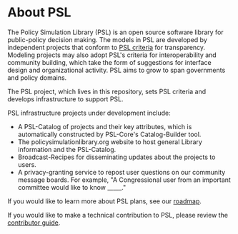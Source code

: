 # About PSL

The Policy Simulation Library (PSL) is an open source software library for public-policy decision making. The models in PSL are developed by independent projects that conform to [PSL criteria](criteria.html) for transparency. Modeling projects may also adopt PSL's criteria for interoperability and community building, which take the form of suggestions for interface design and organizational activity. PSL aims to grow to span governments and policy domains.

The PSL project, which lives in this repository, sets PSL criteria and develops infrastructure to support PSL.

PSL infrastructure projects under development include:

- A PSL-Catalog of projects and their key attributes, which is automatically constructed by PSL-Core's Catalog-Builder tool.
- The policysimulationlibrary.org website to host general Library information and the PSL-Catalog.
- Broadcast-Recipes for disseminating updates about the projects to users.
- A privacy-granting service to repost user questions on our community message boards. For example, "A Congressional user from an important committee would like to know _____."

If you would like to learn more about PSL plans, see our [roadmap](https://github.com/open-source-economics/PSL/blob/master/Community/roadmap.md).

If you would like to make a technical contribution to PSL, please review the [contributor guide](contribute.html).

